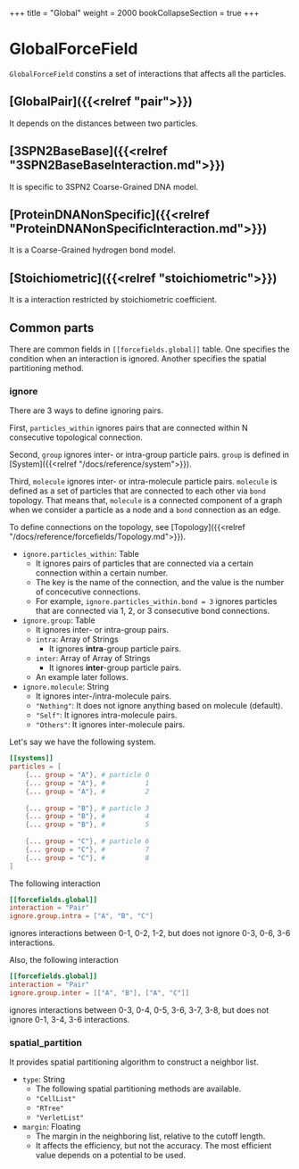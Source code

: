 +++
title = "Global"
weight = 2000
bookCollapseSection = true
+++

# GlobalForceField

`GlobalForceField` constins a set of interactions that affects all the particles.

## [GlobalPair]({{<relref "pair">}})

It depends on the distances between two particles.

## [3SPN2BaseBase]({{<relref "3SPN2BaseBaseInteraction.md">}})

It is specific to 3SPN2 Coarse-Grained DNA model.

## [ProteinDNANonSpecific]({{<relref "ProteinDNANonSpecificInteraction.md">}})

It is a Coarse-Grained hydrogen bond model.

## [Stoichiometric]({{<relref "stoichiometric">}})

It is a interaction restricted by stoichiometric coefficient.

## Common parts

There are common fields in `[[forcefields.global]]` table.
One specifies the condition when an interaction is ignored.
Another specifies the spatial partitioning method.

### ignore

There are 3 ways to define ignoring pairs.

First, `particles_within` ignores pairs that are connected within N consecutive topological connection.

Second, `group` ignores inter- or intra-group particle pairs. `group` is defined in [System]({{<relref "/docs/reference/system">}}).

Third, `molecule` ignores inter- or intra-molecule particle pairs. `molecule` is defined as a set of particles that are connected to each other via `bond` topology. That means that, `molecule` is a connected component of a graph when we consider a particle as a node and a `bond` connection as an edge.

To define connections on the topology, see [Topology]({{<relref "/docs/reference/forcefields/Topology.md">}}).

- `ignore.particles_within`: Table
  - It ignores pairs of particles that are connected via a certain connection within a certain number.
  - The key is the name of the connection, and the value is the number of concecutive connections.
  - For example, `ignore.particles_within.bond = 3` ignores particles that are connected via 1, 2, or 3 consecutive bond connections.
- `ignore.group`: Table
  - It ignores inter- or intra-group pairs.
  - `intra`: Array of Strings
    - It ignores **intra**-group particle pairs.
  - `inter`: Array of Array of Strings
    - It ignores **inter**-group particle pairs.
  - An example later follows.
- `ignore.molecule`: String
  - It ignores inter-/intra-molecule pairs.
  - `"Nothing"`: It does not ignore anything based on molecule (default).
  - `"Self"`: It ignores intra-molecule pairs.
  - `"Others"`: It ignores inter-molecule pairs.

Let's say we have the following system.

```toml
[[systems]]
particles = [
    {... group = "A"}, # particle 0
    {... group = "A"}, #          1
    {... group = "A"}, #          2
     
    {... group = "B"}, # particle 3
    {... group = "B"}, #          4
    {... group = "B"}, #          5
     
    {... group = "C"}, # particle 6
    {... group = "C"}, #          7
    {... group = "C"}, #          8
]
```

The following interaction

```toml
[[forcefields.global]]
interaction = "Pair"
ignore.group.intra = ["A", "B", "C"]
```

ignores interactions between 0-1, 0-2, 1-2, but does not ignore 0-3, 0-6, 3-6 interactions.

Also, the following interaction

```toml
[[forcefields.global]]
interaction = "Pair"
ignore.group.inter = [["A", "B"], ["A", "C"]]
```

ignores interactions between 0-3, 0-4, 0-5, 3-6, 3-7, 3-8, but does not ignore 0-1, 3-4, 3-6 interactions.

### spatial_partition

It provides spatial partitioning algorithm to construct a neighbor list.

- `type`: String
  - The following spatial partitioning methods are available.
  - `"CellList"`
  - `"RTree"`
  - `"VerletList"`
- `margin`: Floating
  - The margin in the neighboring list, relative to the cutoff length.
  - It affects the efficiency, but not the accuracy. The most efficient value depends on a potential to be used.
